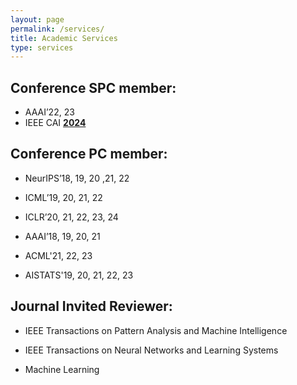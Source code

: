 ```yaml
---
layout: page
permalink: /services/
title: Academic Services
type: services
---
```

## Conference SPC member:

- AAAI’22, 23
- IEEE CAI [**2024**](https://ieeecai.org/2024/)


## Conference PC member:

- NeurIPS’18, 19, 20 ,21, 22

- ICML’19, 20, 21, 22

- ICLR’20, 21, 22, 23, 24

- AAAI’18, 19, 20, 21

- ACML'21, 22, 23

- AISTATS'19, 20, 21, 22, 23
  
## Journal Invited Reviewer:

- IEEE Transactions on Pattern Analysis and Machine Intelligence

- IEEE Transactions on Neural Networks and Learning Systems

- Machine Learning
